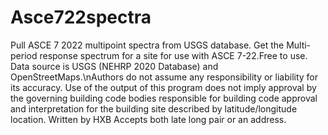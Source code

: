 # Asce722spectra
Pull ASCE 7 2022 multipoint spectra from USGS database.
Get the Multi-period response spectrum for a site for use with ASCE 7-22.Free to use.
Data source is USGS (NEHRP 2020 Database) and OpenStreetMaps.\nAuthors do not assume any responsibility or liability for its accuracy. 
Use of the output of this program does not imply approval by the governing building code bodies responsible for building code 
approval and interpretation for the building site described by latitude/longitude location.
Written by HXB
Accepts both late long pair or an address.
